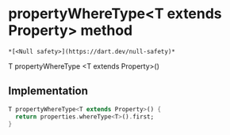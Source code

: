 


# propertyWhereType&lt;T extends Property> method




    *[<Null safety>](https://dart.dev/null-safety)*




T propertyWhereType
&lt;T extends Property>()








## Implementation

```dart
T propertyWhereType<T extends Property>() {
  return properties.whereType<T>().first;
}
```







